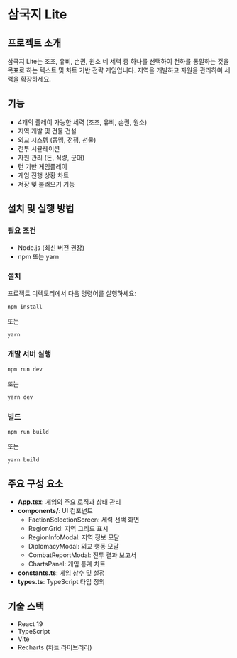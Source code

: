 # 삼국지 Lite

## 프로젝트 소개
삼국지 Lite는 조조, 유비, 손권, 원소 네 세력 중 하나를 선택하여 천하를 통일하는 것을 목표로 하는 텍스트 및 차트 기반 전략 게임입니다. 지역을 개발하고 자원을 관리하여 세력을 확장하세요.

## 기능
- 4개의 플레이 가능한 세력 (조조, 유비, 손권, 원소)
- 지역 개발 및 건물 건설
- 외교 시스템 (동맹, 전쟁, 선물)
- 전투 시뮬레이션
- 자원 관리 (돈, 식량, 군대)
- 턴 기반 게임플레이
- 게임 진행 상황 차트
- 저장 및 불러오기 기능

## 설치 및 실행 방법

### 필요 조건
- Node.js (최신 버전 권장)
- npm 또는 yarn

### 설치
프로젝트 디렉토리에서 다음 명령어를 실행하세요:

```bash
npm install
```

또는

```bash
yarn
```

### 개발 서버 실행

```bash
npm run dev
```

또는

```bash
yarn dev
```

### 빌드

```bash
npm run build
```

또는

```bash
yarn build
```

## 주요 구성 요소
- **App.tsx**: 게임의 주요 로직과 상태 관리
- **components/**: UI 컴포넌트
  - FactionSelectionScreen: 세력 선택 화면
  - RegionGrid: 지역 그리드 표시
  - RegionInfoModal: 지역 정보 모달
  - DiplomacyModal: 외교 행동 모달
  - CombatReportModal: 전투 결과 보고서
  - ChartsPanel: 게임 통계 차트
- **constants.ts**: 게임 상수 및 설정
- **types.ts**: TypeScript 타입 정의

## 기술 스택
- React 19
- TypeScript
- Vite
- Recharts (차트 라이브러리) 